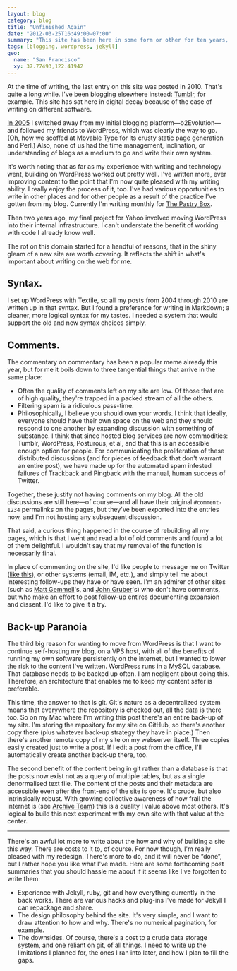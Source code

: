 ```yaml
---
layout: blog
category: blog
title: "Unfinished Again"
date: "2012-03-25T16:49:00-07:00"
summary: "This site has been here in some form or other for ten years, most of them as a blog, and seven of those running WordPress. But from time to time you just have to tear it up and start again. Here then begins an adventure in Jekyll-powered, git-stored, version-controlled blogging. Not that it will ever end."
tags: [blogging, wordpress, jekyll]
geo:
  name: "San Francisco"
  xy: 37.77493,122.41942
---
```


At the time of writing, the last entry on this site was posted in 2010. That's quite a long while. I've been blogging elsewhere instead: [Tumblr](http://blog.benward.me), for example. This site has sat here in digital decay because of the ease of writing on different software.

[In 2005](/blog/wordpress_ldelgdilemmal_delg_switch) I switched away from my initial blogging platform—b2Evolution—and followed my friends to WordPress, which was clearly the way to go. (Oh, how we scoffed at Movable Type for its crusty static page generation and Perl.) Also, none of us had the time management, inclination, or understanding of blogs as a medium to go and write their own system.

It's worth noting that as far as my experience with writing and technology went, building on WordPress worked out pretty well. I've written more, ever improving content to the point that I'm now quite pleased with my writing ability. I really enjoy the process of it, too. I've had various opportunities to write in other places and for other people as a result of the practice I've gotten from my blog. Currently I'm writing monthly for [The Pastry Box](http://the-pastry-box-project.net).

Then two years ago, my final project for Yahoo involved moving WordPress into their internal infrastructure. I can't understate the benefit of working with code I already know well.

The rot on this domain started for a handful of reasons, that in the shiny gleam of a new site are worth covering. It reflects the shift in what's important about writing on the web for me.

## Syntax.

I set up WordPress with Textile, so all my posts from 2004 through 2010 are written up in that syntax. But I found a preference for writing in Markdown; a cleaner, more logical syntax for my tastes. I needed a system that would support the old and new syntax choices simply.

## Comments.

The commentary on commentary has been a popular meme already this year, but for me it boils down to three tangential things that arrive in the same place:

* Often the quality of comments left on my site are low. Of those that are of high quality, they're trapped in a packed stream of all the others.
* Filtering spam is a ridiculous pass-time.
* Philosophically, I believe you should own your words. I think that ideally, everyone should have their own space on the web and they should respond to one another by expanding discussion with something of substance. I think that since hosted blog services are now commodities: Tumblr, WordPress, Posturous, et al, and that this is an accessible enough option for people. For communicating the proliferation of these distributed discussions (and for pieces of feedback that don't warrant an entire post), we have made up for the automated spam infested failures of Trackback and Pingback with the manual, human success of Twitter.

Together, these justify not having comments on my blog. All the old discussions are still here—of course—and all have their original `#comment-1234` permalinks on the pages, but they've been exported into the entries now, and I'm not hosting any subsequent discussion.

<aside><p>That said, a curious thing happened in the course of rebuilding all my pages, which is that I went and read a lot of old comments and found a lot of them delightful. I wouldn't say that my removal of the function is necessarily final.</p></aside>

In place of commenting on the site, I'd like people to message me on Twitter (<a href="https://twitter.com/intent/tweet?related=BenWard&amp;screen_name=BenWard">like this</a>), or other systems (email, IM, etc.), and simply tell me about interesting follow-ups they have or have seen. I'm an admirer of other sites (such as [Matt Gemmell](http://mattgemmell.com/2011/11/29/comments-off/)'s, and [John Gruber](http://daringfireball.net)'s) who don't have comments, but who make an effort to post follow-up entires documenting expansion and dissent. I'd like to give it a try.

## Back-up Paranoia

The third big reason for wanting to move from WordPress is that I want to continue self-hosting my blog, on a VPS host, with all of the benefits of running my own software persistently on the internet, but I wanted to lower the risk to the content I've written. WordPress runs in a MySQL database. That database needs to be backed up often. I am negligent about doing this. Therefore, an architecture that enables me to keep my content safer is preferable.

This time, the answer to that is git. Git's nature as a decentralized system means that everywhere the repository is checked out, all the data is there too. So on my Mac where I'm writing this post there's an entire back-up of my site. I'm storing the repository for my site on GitHub, so there's another copy there (plus whatever back-up strategy they have in place.) Then there's another remote copy of my site on my webserver itself. Three copies easily created just to write a post. If I edit a post from the office, I'll automatically create another back-up there, too.

The second benefit of the content being in git rather than a database is that the posts now exist not as a query of multiple tables, but as a single denormalised text file. The content of the posts and their metadata are accessible even after the front-end of the site is gone. It's crude, but also intrinsically robust. With growing collective awareness of how frail the internet is (see [Archive Team](http://www.archiveteam.org)) this is a quality I value above most others. It's logical to build this next experiment with my own site with that value at the center.

---

There's an awful lot more to write about the how and why of building a site this way. There are costs to it to, of course. For now though, I'm really pleased with my redesign. There's more to do, and it will never be “done”, but I rather hope you like what I've made. Here are some forthcoming post summaries that you should hassle me about if it seems like I've forgotten to write them:

* Experience with Jekyll, ruby, git and how everything currently in the back works. There are various hacks and plug-ins I've made for Jekyll I can repackage and share.
* The design philosophy behind the site. It's very simple, and I want to draw attention to how and why. There's no numerical pagination, for example.
* The downsides. Of course, there's a cost to a crude data storage system, and one reliant on git, of all things. I need to write up the limitations I planned for, the ones I ran into later, and how I plan to fill the gaps.